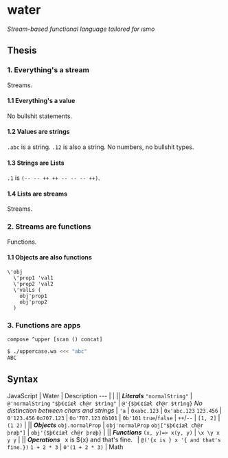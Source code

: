 # water

*Stream-based functional language tailored for ısmo*

## Thesis

### 1. Everything's a stream
Streams.

#### 1.1 Everything's a value
No bullshit statements.

#### 1.2 Values are strings
`.abc` is a string. `.12` is also a string. No numbers, no bullshit types.

#### 1.3 Strings are Lists
`.1` is `(-- -- ++ ++ -- -- -- ++)`.

#### 1.4 Lists are streams
Streams.

### 2. Streams are functions
Functions.

#### 1.1 Objects are also functions
```wa
\'obj
  \'prop1 'val1
  \'prop2 'val2
  \'valLs (
    obj'prop1
    obj'prop2
  )
```

### 3. Functions are apps
```wa
compose ^upper [scan () concat]
```

```sh
$ ./uppercase.wa <<< "abc"
ABC
```

## Syntax
JavaScript | Water | Description
--- |
|
|| ***Literals***
`"normalString"` | `@'normalString`
`"$þ€¢íæł cħ@r $ŧrìng"` | `@'{$þ€¢íæł ¢ħ@r $ŧrìng}`
*No distinction between chars and strings* | `'a`
|
`0xabc.123` | `0x'abc.123`
`123.456` | `0'123.456`
`0o707.123` | `0o'707.123`
`0b101` | `0b'101`
`true`/`false` | `++`/`--`
|
`[1, 2]` | `(1 2)`
|
|| ***Objects***
`obj.normalProp` | `obj'normalProp`
`obj["$þ€¢íæł cħ@r þrøþ"]` | `obj'{$þ€¢íæł cħ@r þrøþ}`
|
|| ***Functions***
`(x, y)=> x(y, y)` | `\x \y x y y`
|
|| ***Operations***
` `x is ${x} and that's fine.` ` | `@('{x is } x '{ and that's fine.})`
`1 + 2 * 3` | `0'(1 + 2 * 3)` | Math
